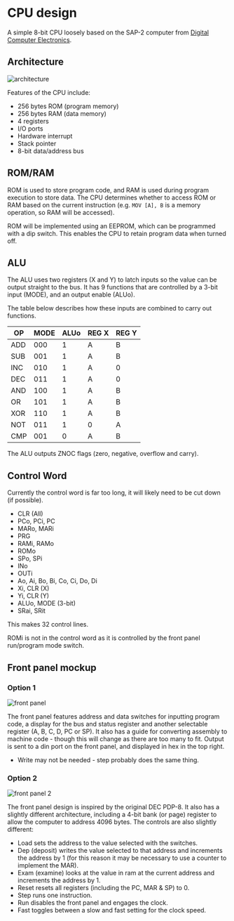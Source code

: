 # CPU design

A simple 8-bit CPU loosely based on the SAP-2 computer from [Digital Computer Electronics](https://www.academia.edu/40474484/Digital_Computer_Electronics_Albert_Paul_Malvino).

## Architecture

![architecture](https://i.imgur.com/DEGpLQG.png)

Features of the CPU include:
- 256 bytes ROM (program memory)
- 256 bytes RAM (data memory)
- 4 registers
- I/O ports
- Hardware interrupt
- Stack pointer
- 8-bit data/address bus

## ROM/RAM

ROM is used to store program code, and RAM is used during program execution to store data. The CPU determines whether to access ROM or RAM based on the current instruction (e.g. `MOV [A], B` is a memory operation, so RAM will be accessed).

ROM will be implemented using an EEPROM, which can be programmed with a dip switch. This enables the CPU to retain program data when turned off.

## ALU

The ALU uses two registers (X and Y) to latch inputs so the value can be output straight to the bus. It has 9 functions that are controlled by a 3-bit input (MODE), and an output enable (ALUo).

The table below describes how these inputs are combined to carry out functions.

| OP  | MODE | ALUo | REG X | REG Y |
|-----|------|------|-------|-------|
| ADD | 000  | 1    | A     | B     |
| SUB | 001  | 1    | A     | B     |
| INC | 010  | 1    | A     | 0     |
| DEC | 011  | 1    | A     | 0     |
| AND | 100  | 1    | A     | B     |
| OR  | 101  | 1    | A     | B     |
| XOR | 110  | 1    | A     | B     |
| NOT | 011  | 1    | 0     | A     |
| CMP | 001  | 0    | A     | B     |

The ALU outputs ZNOC flags (zero, negative, overflow and carry).

## Control Word

Currently the control word is far too long, it will likely need to be cut down (if possible).

- CLR (All)
- PCo, PCi, PC
- MARo, MARi
- PRG
- RAMi, RAMo
- ROMo
- SPo, SPi
- INo
- OUTi
- Ao, Ai, Bo, Bi, Co, Ci, Do, Di
- Xi, CLR (X)
- Yi, CLR (Y)
- ALUo, MODE (3-bit)
- SRai, SRit

This makes 32 control lines.

ROMi is not in the control word as it is controlled by the front panel run/program mode switch.


## Front panel mockup

### Option 1

![front panel](https://i.imgur.com/BZzQpYz.jpg)

The front panel features address and data switches for inputting program code, a display for the bus and status register and another selectable register (A, B, C, D, PC or SP). It also has a guide for converting assembly to machine code - though this will change as there are too many to fit. Output is sent to a din port on the front panel, and displayed in hex in the top right.

- Write may not be needed - step probably does the same thing.

### Option 2

![front panel 2](https://i.imgur.com/nRWrgTW.png)

The front panel design is inspired by the original DEC PDP-8. It also has a slightly different architecture, including a 4-bit bank (or page) register to allow the computer to address 4096 bytes. The controls are also slightly different:
- Load sets the address to the value selected with the switches.
- Dep (deposit) writes the value selected to that address and increments the address by 1 (for this reason it may be necessary to use a counter to implement the MAR).
- Exam (examine) looks at the value in ram at the current address and increments the address by 1.
- Reset resets all registers (including the PC, MAR & SP) to 0.
- Step runs one instruction.
- Run disables the front panel and engages the clock.
- Fast toggles between a slow and fast setting for the clock speed.
